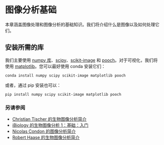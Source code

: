 # 图像分析基础

本章涵盖图像处理和图像分析的基础知识。我们将介绍什么是图像以及如何处理它们。

## 安装所需的库

我们主要使用 [numpy 库](https://numpy.org)、[scipy](https://scipy.org/)、[scikit-image](https://scikit-image.org) 和 [pooch](https://pypi.org/project/pooch/)。对于可视化，我们将使用 [matplotlib](https://matplotlib.org/)。您可以最好使用 conda 安装它们：

```
conda install numpy scipy scikit-image matplotlib pooch
```

或者，通过 pip 安装也可以：

```
pip install numpy scipy scikit-image matplotlib pooch
```

### 另请参阅

* [Christian Tischer 的生物图像分析简介](https://www.youtube.com/watch?v=0PP38Z0CNMI)
* [iBiology 的生物图像分析 1：基础：入门](https://www.youtube.com/watch?v=1xo4vi6Ub4I)
* [Nicolas Condon 的图像分析简介](https://www.youtube.com/watch?v=qkgADgd7xu0)
* [Robert Haase 的生物图像分析简介](https://youtu.be/e-2DbkUwKk4)